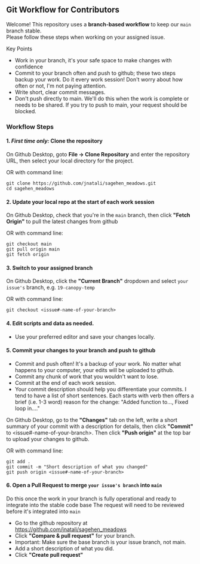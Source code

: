 ## Git Workflow for Contributors

Welcome! This repository uses a **branch-based workflow** to keep our `main` branch stable.  
Please follow these steps when working on your assigned issue.

Key Points
- Work in your branch, it's your safe space to make changes with confidence
- Commit to your branch often and push to github; these two steps backup your work. Do it every work session! Don't worry about how often or not, I'm not paying attention.
- Write short, clear commit messages.
- Don't push directly to main. We'll do this when the work is complete or needs to be shared. If you try to push to main, your request should be blocked.

### Workflow Steps
#### 1. *First time only:* Clone the repository ####  

On Github Desktop, goto **File -> Clone Repository** and enter the repository URL, then select your local directory for the project.  

OR with command line:
```
git clone https://github.com/jnatali/sagehen_meadows.git
cd sagehen_meadows
```

#### 2. Update your local repo at the start of each work session ####

On Github Desktop, check that you're in the `main` branch, then click **"Fetch Origin"** to pull the latest changes from github  

OR with command line:
```
git checkout main
git pull origin main
git fetch origin
```

#### 3. Switch to your assigned branch ####
On Github Desktop, click the **"Current Branch"** dropdown and select `your issue's` branch, e.g. `19-canopy-temp`  

OR with command line:  
```
git checkout <issue#-name-of-your-branch>
```

#### 4. Edit scripts and data as needed. #### 
- Use your preferred editor and save your changes locally.

#### 5. Commit your changes to your branch and push to github #### 
- Commit and push often! It's a backup of your work. No matter what happens to your computer, your edits will be uploaded to github.
- Commit any chunk of work that you wouldn't want to lose.
- Commit at the end of each work session.
- Your commit description should help you differentiate your commits. I tend to have a list of short sentences. Each starts with verb then offers a brief (i.e. 1-3 word) reason for the change: "Added function to..., Fixed loop in...."

On Github Desktop, go to the **"Changes"** tab on the left, write a short summary of your commit with a description for details, then click **"Commit"** to <issue#-name-of-your-branch>. Then click **"Push origin"** at the top bar to upload your changes to github. 

OR with command line:
```
git add .
git commit -m "Short description of what you changed"
git push origin <issue#-name-of-your-branch>
```

#### 6. Open a **Pull Request** to merge `your issue's branch` into `main` ####
Do this once the work in your branch is fully operational and ready to integrate into the stable code base
The request will need to be reviewed before it's integrated into `main` 

- Go to the github repository at https://github.com/jnatali/sagehen_meadows
- Click **"Compare & pull request"** for your branch.
- Important: Make sure the base branch is your issue branch, not main.
- Add a short description of what you did.
- Click **"Create pull request"**



